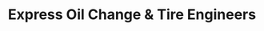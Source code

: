 ---
title: "Express Oil Change & Tire Engineers"
url: /lafayette/express-oil-change-and-tire-engineers-ambassador-caffery-parkway/
shop: tyres
---